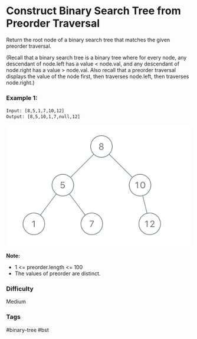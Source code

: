 # Construct Binary Search Tree from Preorder Traversal

Return the root node of a binary search tree that matches the given preorder traversal.

(Recall that a binary search tree is a binary tree where for every node, any descendant of node.left has a value < node.val, and any descendant of node.right has a value > node.val. Also recall that a preorder traversal displays the value of the node first, then traverses node.left, then traverses node.right.)

### Example 1:

```
Input: [8,5,1,7,10,12]
Output: [8,5,10,1,7,null,12]
```

![](./1008.png)

**Note:**

- 1 <= preorder.length <= 100
- The values of preorder are distinct.

### Difficulty

Medium

### Tags

#binary-tree #bst
